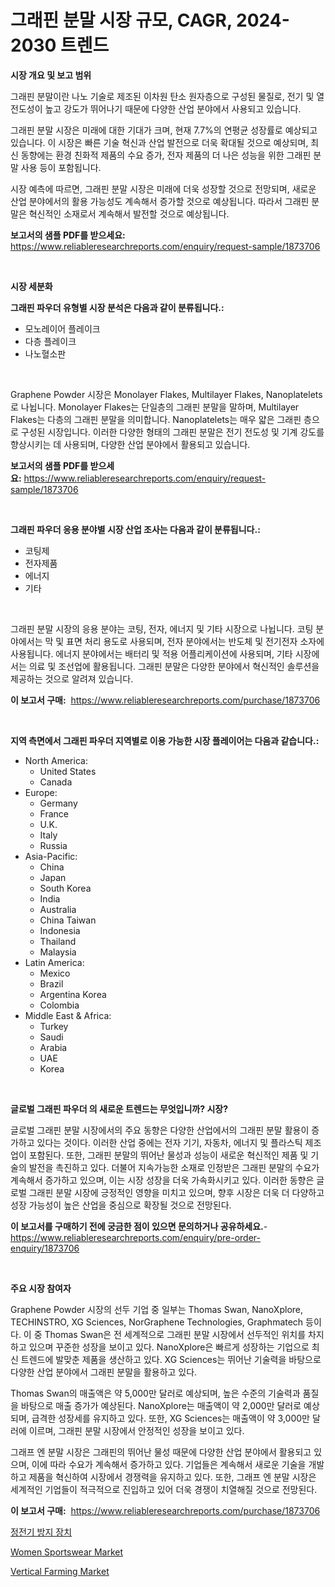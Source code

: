 <p><h1>그래핀 분말 시장 규모, CAGR, 2024-2030 트렌드</h1></p><p><strong>시장 개요 및 보고 범위</strong></p>
<p><p>그래핀 분말이란 나노 기술로 제조된 이차원 탄소 원자층으로 구성된 물질로, 전기 및 열 전도성이 높고 강도가 뛰어나기 때문에 다양한 산업 분야에서 사용되고 있습니다. </p><p>그래핀 분말 시장은 미래에 대한 기대가 크며, 현재 7.7%의 연평균 성장률로 예상되고 있습니다. 이 시장은 빠른 기술 혁신과 산업 발전으로 더욱 확대될 것으로 예상되며, 최신 동향에는 환경 친화적 제품의 수요 증가, 전자 제품의 더 나은 성능을 위한 그래핀 분말 사용 등이 포함됩니다.</p><p>시장 예측에 따르면, 그래핀 분말 시장은 미래에 더욱 성장할 것으로 전망되며, 새로운 산업 분야에서의 활용 가능성도 계속해서 증가할 것으로 예상됩니다. 따라서 그래핀 분말은 혁신적인 소재로서 계속해서 발전할 것으로 예상됩니다.</p></p>
<p><strong>보고서의 샘플 PDF를 받으세요:</strong> <a href="https://www.reliableresearchreports.com/enquiry/request-sample/1873706">https://www.reliableresearchreports.com/enquiry/request-sample/1873706</a></p>
<p>&nbsp;</p>
<p><strong>시장 세분화</strong></p>
<p><strong>그래핀 파우더 유형별 시장 분석은 다음과 같이 분류됩니다.:</strong></p>
<p><ul><li>모노레이어 플레이크</li><li>다층 플레이크</li><li>나노혈소판</li></ul></p>
<p>&nbsp;</p>
<p><p>Graphene Powder 시장은 Monolayer Flakes, Multilayer Flakes, Nanoplatelets로 나뉩니다. Monolayer Flakes는 단일층의 그래핀 분말을 말하며, Multilayer Flakes는 다층의 그래핀 분말을 의미합니다. Nanoplatelets는 매우 얇은 그래핀 층으로 구성된 시장입니다. 이러한 다양한 형태의 그래핀 분말은 전기 전도성 및 기계 강도를 향상시키는 데 사용되며, 다양한 산업 분야에서 활용되고 있습니다.</p></p>
<p><strong>보고서의 샘플 PDF를 받으세요:</strong>&nbsp;<a href="https://www.reliableresearchreports.com/enquiry/request-sample/1873706">https://www.reliableresearchreports.com/enquiry/request-sample/1873706</a></p>
<p>&nbsp;</p>
<p><strong> 그래핀 파우더 응용 분야별 시장 산업 조사는 다음과 같이 분류됩니다.:</strong></p>
<p><ul><li>코팅제</li><li>전자제품</li><li>에너지</li><li>기타</li></ul></p>
<p>&nbsp;</p>
<p><p>그래핀 분말 시장의 응용 분야는 코팅, 전자, 에너지 및 기타 시장으로 나뉩니다. 코팅 분야에서는 막 및 표면 처리 용도로 사용되며, 전자 분야에서는 반도체 및 전기전자 소자에 사용됩니다. 에너지 분야에서는 배터리 및 적용 어플리케이션에 사용되며, 기타 시장에서는 의료 및 조선업에 활용됩니다. 그래핀 분말은 다양한 분야에서 혁신적인 솔루션을 제공하는 것으로 알려져 있습니다.</p></p>
<p><strong>이 보고서 구매:</strong>&nbsp; <a href="https://www.reliableresearchreports.com/purchase/1873706">https://www.reliableresearchreports.com/purchase/1873706</a></p>
<p>&nbsp;</p>
<p><strong>지역 측면에서 그래핀 파우더 지역별로 이용 가능한 시장 플레이어는 다음과 같습니다.:</strong></p>
<p><ul>
    <li>
        North America:
        <ul>
            <li>United States</li>
            <li>Canada</li>
        </ul>
    </li>
    <li>
        Europe:
        <ul>
            <li>Germany</li>
            <li>France</li>
            <li>U.K.</li>
            <li>Italy</li>
            <li>Russia</li>
        </ul>
    </li>
    <li>
        Asia-Pacific:
        <ul>
            <li>China</li>
            <li>Japan</li>
            <li>South Korea</li>
            <li>India</li>
            <li>Australia</li>
            <li>China Taiwan</li>
            <li>Indonesia</li>
            <li>Thailand</li>
            <li>Malaysia</li>
        </ul>
    </li>
    <li>
        Latin America:
        <ul>
            <li>Mexico</li>
            <li>Brazil</li>
            <li>Argentina Korea</li>
            <li>Colombia</li>
        </ul>
    </li>
    <li>
        Middle East & Africa:
        <ul>
            <li>Turkey</li>
            <li>Saudi</li>
            <li>Arabia</li>
            <li>UAE</li>
            <li>Korea</li>
        </ul>
    </li>
    </ul></p>
<p>&nbsp;</p>
<p><strong>글로벌 그래핀 파우더 의 새로운 트렌드는 무엇입니까? 시장?</strong></p>
<p><p>글로벌 그래핀 분말 시장에서의 주요 동향은 다양한 산업에서의 그래핀 분말 활용이 증가하고 있다는 것이다. 이러한 산업 중에는 전자 기기, 자동차, 에너지 및 플라스틱 제조업이 포함된다. 또한, 그래핀 분말의 뛰어난 물성과 성능이 새로운 혁신적인 제품 및 기술의 발전을 촉진하고 있다. 더불어 지속가능한 소재로 인정받은 그래핀 분말의 수요가 계속해서 증가하고 있으며, 이는 시장 성장을 더욱 가속화시키고 있다. 이러한 동향은 글로벌 그래핀 분말 시장에 긍정적인 영향을 미치고 있으며, 향후 시장은 더욱 더 다양하고 성장 가능성이 높은 산업을 중심으로 확장될 것으로 전망된다.</p></p>
<p><strong>이 보고서를 구매하기 전에 궁금한 점이 있으면 문의하거나 공유하세요.</strong>- <a href="https://www.reliableresearchreports.com/enquiry/pre-order-enquiry/1873706">https://www.reliableresearchreports.com/enquiry/pre-order-enquiry/1873706</a></p>
<p>&nbsp;</p>
<p><strong>주요 시장 참여자</strong></p>
<p><p>Graphene Powder 시장의 선두 기업 중 일부는 Thomas Swan, NanoXplore, TECHINSTRO, XG Sciences, NorGraphene Technologies, Graphmatech 등이다. 이 중 Thomas Swan은 전 세계적으로 그래핀 분말 시장에서 선두적인 위치를 차지하고 있으며 꾸준한 성장을 보이고 있다. NanoXplore은 빠르게 성장하는 기업으로 최신 트렌드에 발맞춘 제품을 생산하고 있다. XG Sciences는 뛰어난 기술력을 바탕으로 다양한 산업 분야에서 그래핀 분말을 활용하고 있다.</p><p>Thomas Swan의 매출액은 약 5,000만 달러로 예상되며, 높은 수준의 기술력과 품질을 바탕으로 매출 증가가 예상된다. NanoXplore는 매출액이 약 2,000만 달러로 예상되며, 급격한 성장세를 유지하고 있다. 또한, XG Sciences는 매출액이 약 3,000만 달러에 이르며, 그래핀 분말 시장에서 안정적인 성장을 보이고 있다.</p><p>그래프 엔 분말 시장은 그래핀의 뛰어난 물성 때문에 다양한 산업 분야에서 활용되고 있으며, 이에 따라 수요가 계속해서 증가하고 있다. 기업들은 계속해서 새로운 기술을 개발하고 제품을 혁신하여 시장에서 경쟁력을 유지하고 있다. 또한, 그래프 엔 분말 시장은 세계적인 기업들이 적극적으로 진입하고 있어 더욱 경쟁이 치열해질 것으로 전망된다.</p></p>
<p><strong>이 보고서 구매:</strong>&nbsp;&nbsp;<a href="https://www.reliableresearchreports.com/purchase/1873706">https://www.reliableresearchreports.com/purchase/1873706</a></p>
<p><p><a href="https://medium.com/@dudleyferry/%EC%A0%95%EC%A0%81-%EB%B0%A9%EC%A0%84-%EC%9E%A5%EC%B9%98-%EC%8B%9C%EC%9E%A5-%EC%8B%9C%EC%9E%A5-%EC%A0%90%EC%9C%A0%EC%9C%A8-%EC%8B%9C%EC%9E%A5-%ED%8A%B8%EB%A0%8C%EB%93%9C-%EB%B0%8F-%EB%AF%B8%EB%9E%98-%EC%84%B1%EC%9E%A5-%ED%83%90%EC%83%89-707bc587ea5c">정전기 방지 장치</a></p><p><a href="https://github.com/Hazelklievgspy6vdcsmu106w/Market-Research-Report-List-1/blob/main/women-sportswear-market.md">Women Sportswear Market</a></p><p><a href="https://valiant-lunge-8fe.notion.site/Decoding-the-Vertical-Farming-Market-A-Deep-Dive-into-the-Latest-Market-Trends-Market-Segmentation-e1914d8cf0fe44399dfcd35d222c1b22">Vertical Farming Market</a></p></p>
